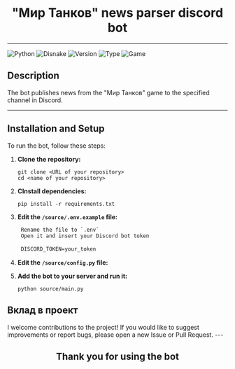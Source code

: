# <h1 align="center">"Мир Танков" news parser discord bot</h1>

---
![Python](https://img.shields.io/badge/python-3.12+-blue)
![Disnake](https://img.shields.io/badge/disnake-v2.9.2-darkblue)
![Version](https://img.shields.io/badge/BotVersion-1.0-lime)
![Type](https://img.shields.io/badge/BotType-parser-white)
![Game](https://img.shields.io/badge/Game-МирТанков-brown)

## <h2>Description</h2>

The bot publishes news from the "Мир Танков" game
to the specified channel in Discord.

---
## <h2>Installation and Setup</h2>

To run the bot, follow these steps:
1. **Clone the repository:**
   ```shell
   git clone <URL of your repository>
   cd <name of your repository>
   ```

2. **CInstall dependencies:**
   ```shell
   pip install -r requirements.txt
   ```

3. **Edit the `/source/.env.example` file:**
   ```txt
    Rename the file to `.env`
    Open it and insert your Discord bot token
    
    DISCORD_TOKEN=your_token
   ```

4. **Edit the `/source/config.py` file:**

5. **Add the bot to your server and run it:**
   ```shell
   python source/main.py
   ```

<h2>Вклад в проект</h2>
I welcome contributions to the project! If you would like to suggest improvements or report bugs,
please open a new Issue or Pull Request.
---
<h2 align="center">Thank you for using the bot</h2>
